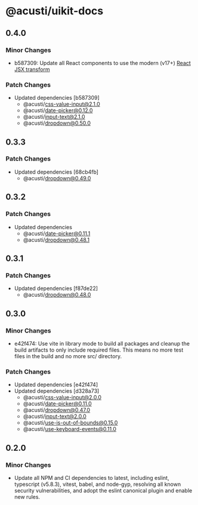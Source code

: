 # @acusti/uikit-docs

## 0.4.0

### Minor Changes

- b587309: Update all React components to use the modern (v17+)
  [React JSX transform](https://legacy.reactjs.org/blog/2020/09/22/introducing-the-new-jsx-transform.html)

### Patch Changes

- Updated dependencies [b587309]
    - @acusti/css-value-input@2.1.0
    - @acusti/date-picker@0.12.0
    - @acusti/input-text@2.1.0
    - @acusti/dropdown@0.50.0

## 0.3.3

### Patch Changes

- Updated dependencies [68cb4fb]
    - @acusti/dropdown@0.49.0

## 0.3.2

### Patch Changes

- Updated dependencies
    - @acusti/date-picker@0.11.1
    - @acusti/dropdown@0.48.1

## 0.3.1

### Patch Changes

- Updated dependencies [f87de22]
    - @acusti/dropdown@0.48.0

## 0.3.0

### Minor Changes

- e42f474: Use vite in library mode to build all packages and cleanup the
  build artifacts to only include required files. This means no more test
  files in the build and no more src/ directory.

### Patch Changes

- Updated dependencies [e42f474]
- Updated dependencies [d328a73]
    - @acusti/css-value-input@2.0.0
    - @acusti/date-picker@0.11.0
    - @acusti/dropdown@0.47.0
    - @acusti/input-text@2.0.0
    - @acusti/use-is-out-of-bounds@0.15.0
    - @acusti/use-keyboard-events@0.11.0

## 0.2.0

### Minor Changes

- Update all NPM and CI dependencies to latest, including eslint,
  typescript (v5.8.3), vitest, babel, and node-gyp, resolving all known
  security vulnerabilities, and adopt the eslint canonical plugin and
  enable new rules.
